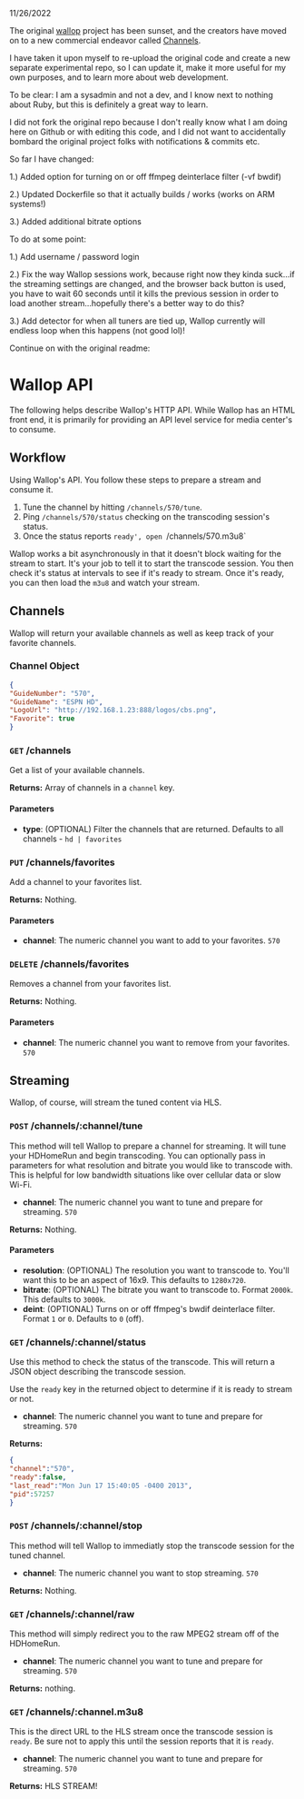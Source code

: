 11/26/2022

The original <a href="https://github.com/maddox/wallop">wallop</a> project has been sunset, and the creators have moved on to a new commercial endeavor called <a href="https://www.getchannels.com">Channels</a>.

I have taken it upon myself to re-upload the original code and create a new separate experimental repo, so I can update it, make it more useful for my own purposes, and to learn more about web development.

To be clear: I am a sysadmin and not a dev, and I know next to nothing about Ruby, but this is definitely a great way to learn.

I did not fork the original repo because I don't really know what I am doing here on Github or with editing this code, and I did not want to accidentally bombard the original project folks with notifications & commits etc.

So far I have changed:

1.) Added option for turning on or off ffmpeg deinterlace filter (-vf bwdif) 

2.) Updated Dockerfile so that it actually builds / works (works on ARM systems!)

3.) Added additional bitrate options

To do at some point:

1.) Add username / password login

2.) Fix the way Wallop sessions work, because right now they kinda suck...if the streaming settings are changed, and the browser back button is used, you have to wait 60 seconds until it kills the previous session in order to load another stream...hopefully there's a better way to do this?

3.) Add detector for when all tuners are tied up, Wallop currently will endless loop when this happens (not good lol)!

Continue on with the original readme:

# Wallop API

The following helps describe Wallop's HTTP API. While Wallop has an HTML front end, it is primarily for providing an API level service for media center's to consume.

## Workflow

Using Wallop's API. You follow these steps to prepare a stream and consume it.

1. Tune the channel by hitting `/channels/570/tune`.
2. Ping `/channels/570/status` checking on the transcoding session's status.
3. Once the status reports `ready', open `/channels/570.m3u8`

Wallop works a bit asynchronously in that it doesn't block waiting for the stream to start. It's your job to tell it to start the transcode session. You then check it's status at intervals to see if it's ready to stream. Once it's ready, you can then load the `m3u8` and watch your stream.

## Channels

Wallop will return your available channels as well as keep track of your favorite channels.

### Channel Object

``` json
{
"GuideNumber": "570",
"GuideName": "ESPN HD",
"LogoUrl": "http://192.168.1.23:888/logos/cbs.png",
"Favorite": true
}
```

### `GET` /channels

Get a list of your available channels.

**Returns:** Array of channels in a `channel` key.

#### Parameters

* **type**: (OPTIONAL) Filter the channels that are returned. Defaults to all channels - `hd | favorites`

### `PUT` /channels/favorites

Add a channel to your favorites list.

**Returns:** Nothing.

#### Parameters

* **channel**: The numeric channel you want to add to your favorites. `570`

### `DELETE` /channels/favorites

Removes a channel from your favorites list.

**Returns:** Nothing.

#### Parameters

* **channel**: The numeric channel you want to remove from your favorites. `570`

## Streaming

Wallop, of course, will stream the tuned content via HLS.

### `POST` /channels/:channel/tune

This method will tell Wallop to prepare a channel for streaming. It will tune your HDHomeRun and begin transcoding. You can optionally pass in parameters for what resolution and bitrate you would like to transcode with. This is helpful for low bandwidth situations like over cellular data or slow Wi-Fi.

* **channel**: The numeric channel you want to tune and prepare for streaming. `570`

**Returns:** Nothing.

#### Parameters

* **resolution**: (OPTIONAL) The resolution you want to transcode to. You'll want this to be an aspect of 16x9. This defaults to `1280x720`.
* **bitrate**: (OPTIONAL) The bitrate you want to transcode to. Format `2000k`. This defaults to `3000k`.
* **deint**: (OPTIONAL) Turns on or off ffmpeg's bwdif deinterlace filter.  Format `1` or `0`.  Defaults to `0` (off).

### `GET` /channels/:channel/status

Use this method to check the status of the transcode. This will return a JSON object describing the transcode session.

Use the `ready` key in the returned object to determine if it is ready to stream or not.

* **channel**: The numeric channel you want to tune and prepare for streaming. `570`

**Returns:**

``` json
{
"channel":"570",
"ready":false,
"last_read":"Mon Jun 17 15:40:05 -0400 2013",
"pid":57257
}
```

### `POST` /channels/:channel/stop

This method will tell Wallop to immediatly stop the transcode session for the tuned channel.

* **channel**: The numeric channel you want to stop streaming. `570`

**Returns:** Nothing.

### `GET` /channels/:channel/raw

This method will simply redirect you to the raw MPEG2 stream off of the HDHomeRun.

* **channel**: The numeric channel you want to tune and prepare for streaming. `570`

**Returns:** nothing.

### `GET` /channels/:channel.m3u8

This is the direct URL to the HLS stream once the transcode session is `ready`. Be sure not to apply this until the session reports that it is `ready`.

* **channel**: The numeric channel you want to tune and prepare for streaming. `570`

**Returns:** HLS STREAM!
